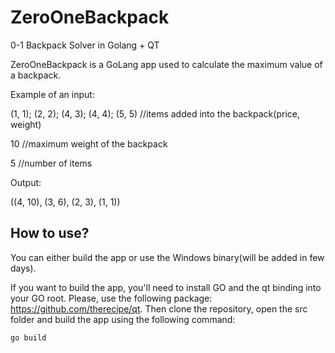 # ZeroOneBackpack
0-1 Backpack Solver in Golang + QT

ZeroOneBackpack is a GoLang app used to calculate the maximum value of a backpack.

Example of an input:

(1, 1); (2, 2); (4, 3); (4, 4); (5, 5) //items added into the backpack(price, weight)

10 //maximum weight of the backpack

5 //number of items

Output:

((4, 10), (3, 6), (2, 3), (1, 1))


## How to use?

You can either build the app or use the Windows binary(will be added in few days).

If you want to build the app, you'll need to install GO and the qt binding into your GO root. Please, use the following package: https://github.com/therecipe/qt.
Then clone the repository, open the src folder and build the app using the following command:

`go build`

